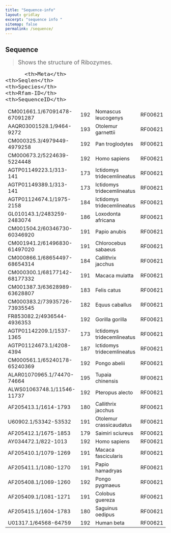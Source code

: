 ```yaml
---
title: "Sequence-info"
layout: gridlay
excerpt: "sequence info "
sitemap: false
permalink: /sequence/
---
```


## Sequence

> <font size=4>Shows the structure of Ribozymes.<font><br>

<html>
<head>
	<meta http-equiv="Content-type" content="text/html; charset=utf-8">
	<meta name="viewport" content="width=device-width,initial-scale=1,user-scalable=no">
	<title>Ribozyme structure - export</title>
	<link rel="stylesheet" type="text/css" href="https://cdn.datatables.net/1.12.1/css/jquery.dataTables.min.css">
	<link rel="stylesheet" type="text/css" href="https://cdn.datatables.net/buttons/2.2.3/css/buttons.dataTables.min.css">
  <!--<link rel="stylesheet" type="text/css" href="https://cdnjs.cloudflare.com/ajax/libs/uikit/3.0.2/css/uikit.min.css">-->
  <!--<link rel="stylesheet" type="text/css" href="file:///E:/jekyll/DataTables-master/media/css/dataTables.uikit.css">-->
</head>
    <style>
		th {
        background-color: #0874c4;
        background-color: #0874c4;
        background-color: #0874c4;
        color: rgba(255,255,255,0.9);
		    cursor: pointer;
        }
	</style>
    <script type="text/javascript"  src="https://code.jquery.com/jquery-3.5.1.js"></script>
	<script type="text/javascript"  src="https://cdn.datatables.net/1.12.1/js/jquery.dataTables.min.js"></script>
	<script type="text/javascript"  src="https://cdn.datatables.net/buttons/2.2.3/js/dataTables.buttons.min.js"></script>
	<script type="text/javascript"  src="https://cdnjs.cloudflare.com/ajax/libs/jszip/3.1.3/jszip.min.js"></script>
	<script type="text/javascript"  src="https://cdnjs.cloudflare.com/ajax/libs/pdfmake/0.1.53/pdfmake.min.js"></script>
	<script type="text/javascript"  src="https://cdnjs.cloudflare.com/ajax/libs/pdfmake/0.1.53/vfs_fonts.js"></script>
	<script type="text/javascript"  src="https://cdn.datatables.net/buttons/2.2.3/js/buttons.html5.min.js"></script>
	<script type="text/javascript"  src="https://cdn.datatables.net/buttons/2.2.3/js/buttons.print.min.js"></script>
    

<script type="text/javascript">
		$(document).ready(function() {
			$.noConflict();
			$('#mytable').DataTable( {
				dom: 'Bfrtip', 
                scrollY: "650px",
                scrollCollapse: true,
                
				buttons: [
					'copy', 'csv', 'excel', 'print'
				]
				
			} );
		} );
   </script>
<body>
    <div>
	  <table id="mytable" class="display" cellspacing="0" width="100%" >
        <thead>
           <tr>

          <th>Meta</th>
    <th>Seqlen</th>
    <th>Species</th>
    <th>Rfam-ID</th>
    <th>SequenceID</th>
  </tr>
        </thead>
         <tr>
    <td>CM001661.1/67091478-67091287</td>
    <td>192</td>
    <td>Nomascus leucogenys</td>
    <td>RF00621</td>
    <td>GCATAGTGTTACCATCAACAACCTTAACTTTATTTTTCTTATTCAATACCTAGGTAGGTAGATGCTAGATTCTGGAAATAAAATATGAGTCTCAAGTTGTCCTTGTCCTCTCTCCTAGTCAAATTCTGATTCTAGTTGGCAAGATTCTGAAATCAAGGCATATAATCAGCAATAAGTGATGATAGAAGGGTA</td>
  </tr>
  <tr>
    <td>AAQR03001528.1/9464-9272</td>
    <td>193</td>
    <td>Otolemur garnettii</td>
    <td>RF00621</td>
    <td>GCATAGTATTACCATCAGCAACACACCTTACCTTCGTTTTTTTCATTCAGTACATAGGTGGTAGATGCTAGACTGCAGGAATGAATAAAACATGAGTCTCAGGTGGTCTCTGTCCCTTCTTTCATCCTAATTCTAAATTTAGTTGGTAACATTTTGAAAGTACTGCATATAATCAGTATAAGTGATGATCGAA</td>
  </tr>
  <tr>
    <td>CM000325.3/4979449-4979258</td>
    <td>192</td>
    <td>Pan troglodytes</td>
    <td>RF00621</td>
    <td>GCATAGTGTTACCATCAACAACCTTAACTTCATTTTTCTTATTCAATACCTAGGTAGGTAGATGCTAGATTCTGGAAATAAAATATGAGTCTCAAGTGGTCCTTGTCCTCTCTCCCAGTCGAATTCTGAATCTAGTTGGCAAGATTCTGAAATCAAGGCATATAATCAGTAATAAGTGATGATTGAAGGGTA</td>
  </tr>
  <tr>
    <td>CM000673.2/5224639-5224448</td>
    <td>192</td>
    <td>Homo sapiens</td>
    <td>RF00621</td>
    <td>GCATAGTGTTACCATCAACCACCTTAACTTCATTTTTCTTATTCAATACCTAGGTAGGTAGATGCTAGATTCTGGAAATAAAATATGAGTCTCAAGTGGTCCTTGTCCTCTCTCCCAGTCAAATTCTGAATCTAGTTGGCAAGATTCTGAAATCAAGGCATATAATCAGTAATAAGTGATGATAGAAGGGTA</td>
  </tr>
  <tr>
    <td>AGTP01149223.1/313-141</td>
    <td>173</td>
    <td>Ictidomys tridecemlineatus</td>
    <td>RF00621</td>
    <td>CAGTGTTGTTATGAGCAACACATTCTAGCTTTATTTTCTTATTCAGTGTTCACTTTGATATATGCTACTTTCTGGAAGGATGGGTTTCAAGTGGTCCCTCTCCTCTATCCCAATTCTGAATCTAGAGGACAAGTAGAAAACAATGCATATAATAAGTGATAACTGTGGAAGTA</td>
  </tr>
  <tr>
    <td>AGTP01149389.1/313-141</td>
    <td>173</td>
    <td>Ictidomys tridecemlineatus</td>
    <td>RF00621</td>
    <td>CAGTGTTGTTATGAGCAACACATTCTAGCTTTATTTTCTTATTCAGTGTTCACTTTGATATATGCTACTTTCTGGAAGGATGGGTTTCAAGTGGTCCCTCTCCTCTATCCCAATTCTGAATCTAGAGGACAAGTAGAAAACAATGCATATAATAAGTGATAACTGTGGAAGTA</td>
  </tr>
  <tr>
    <td>AGTP01124674.1/1975-2158</td>
    <td>184</td>
    <td>Ictidomys tridecemlineatus</td>
    <td>RF00621</td>
    <td>CAATGTTGCTACGAGCAACACATTCTACCTTCATTTCCTTATTTAGTATCCACTTCAGTATATAGTACATTCTAGAAGGATGAGTTTTAAGTGGTCCTTGTCCTCTTCTCCACCTCAATTCTGAATCTAGCTGGCAAGCAGAAAGTAATCCATATAAAAAGTGATAACTAATTGTAGAAGAATT</td>
  </tr>
  <tr>
    <td>GL010143.1/2483259-2483074</td>
    <td>186</td>
    <td>Loxodonta africana</td>
    <td>RF00621</td>
    <td>GCATAGTGTTGCCATCAGTAACACACCTTAACTTCATTTCCATATTAAATAGCCACTTCTATGGATGCTAGATTCTAAAAATAAAGATATGAATTTTGGGTGGTCCCTGCCACTCACCCCAGTTCTAAGTCTAGTTAGCAAGCATCTGAAGTAATGCATGTGGCAACTGATAAGTGATTACAAAAG</td>
  </tr>
  <tr>
    <td>CM001504.2/60346730-60346920</td>
    <td>191</td>
    <td>Papio anubis</td>
    <td>RF00621</td>
    <td>GCACAGTGTTACCATCAACAACCTTAACTTCATTTTCTTATTCAATGCCTAGGTAGGTAGATGCTAGATTCTGGGAATAAAATATGAGTCTCAGGTGGTCCTTGTCCTCTCTCCTAGTCGAATTCTGAATCTAGTTGACAAGATTCTGAAATCAAGGTGTATAATCAGTAATACGTGATGATAGAAGGGTA</td>
  </tr>
  <tr>
    <td>CM001941.2/61496830-61497020</td>
    <td>191</td>
    <td>Chlorocebus sabaeus</td>
    <td>RF00621</td>
    <td>GCATAGTGTTACCATCAACAACCTTAACTTTATTTTCTTATTCAATACCTAGGTAGGTAGATGCTAGATTCTGGAAATAAAATATGAGTCTCAGGTGGTCCTTGTCCTCTCTCCTAGTCGAATTCTGAATCTAGTTGGCAAGATTCTGAAATCAAGGTGTATAATCAGTAATACGTGATGATAGAAGGGTA</td>
  </tr>
  <tr>
    <td>CM000866.1/68654497-68654314</td>
    <td>184</td>
    <td>Callithrix jacchus</td>
    <td>RF00621</td>
    <td>GCATAGTGTTACTATCAACAACCTTTACTTCATTTACTTGTTCAATAGCCAGGTAGGTAGATGCTAGATTCTAGAAATAAAATATGAGTCTCAAGTGGCCCTTGTCCCCTCTTCTACTCAAATTCTGAATCTAGTTGGCAAGATTCTGAAATCAAGGCATATAGTCGGTGATGATAGAAGGGTG</td>
  </tr>
  <tr>
    <td>CM000300.1/68177142-68177332</td>
    <td>191</td>
    <td>Macaca mulatta</td>
    <td>RF00621</td>
    <td>GCACAGTGTTACCATCAACAACCTTAACTTCATTTTCTTATTCAATGCCTAGGTAGGTAGATGCTAGATTCTGGAAATAAAATATGAGTCTCAGGTGGTCCTTGTCCTCTCTTCTAGTCGAATTCTGAATCTAGTTGACAAGATTCTGAAATCAAGGTGTATAATCAGTAATACGTGATGATAGAAGGGTA</td>
  </tr>
  <tr>
    <td>CM001387.3/63628989-63628807</td>
    <td>183</td>
    <td>Felis catus</td>
    <td>RF00621</td>
    <td>GTATAGTGTTACCATCAGCAACACGCCCTGATTTCATTTCCTGGTCAATAGCCATTTATATGGATCCTAGATTCTGGAAATCAAATGACTTTGAAGTGGTCCTTGTCCTTTCCCACATTCCCATTCTGAATATAGCTATGAAGACTCTGAAAGTATTGCAACCAACAAGTAAATTAATCAATT</td>
  </tr>
  <tr>
    <td>CM000383.2/73935726-73935545</td>
    <td>182</td>
    <td>Equus caballus</td>
    <td>RF00621</td>
    <td>GCATAGTGTTACCATGAGCAACACATCCTAATTTCACTTTCTCATTCAACAGCCACTTGAGTGGATTCTAGATTCTGAAAATACGATATGAATTTCAAGCGGTGCTTGTCTCCTCCTGCACCCCAATTCTGAATCTAGTTAGGAAGATCTGAAAGTAATGTATCTAACAAGCCACTATAAGG</td>
  </tr>
  <tr>
    <td>FR853082.2/4936544-4936353</td>
    <td>192</td>
    <td>Gorilla gorilla</td>
    <td>RF00621</td>
    <td>GCATAGTGTTACCATCAACAACCTTAACTTCATTTTTCTTATTCAATACCTAGGTAGGTAGATGCTAGATTCTGGAAATAAAATATGAGTCTCAAGTGGTCCTTGTCCTCTCTCCCAGTCAAATTCTGAATCTAGTTGGCAAGATTCTGAAATCAAGGCATATAATCAGTAATCAGTGATGATAGAAGGGTA</td>
  </tr>
  <tr>
    <td>AGTP01142209.1/1537-1365</td>
    <td>173</td>
    <td>Ictidomys tridecemlineatus</td>
    <td>RF00621</td>
    <td>TATCAGTGTTGCCATGAGCAACATCTAGTTCATTTTGTTATTCAGTGTTCACTTTGATATATGCTACTTTCTGGAAGGATGGGTTTTAAGTGGTTCCTCTCCTCTATCCCAATTCTGAATCTAGCTGGCAAGTAGAAAACAATGCATATAATAAGTGATAACTGTGGAAGTAT</td>
  </tr>
  <tr>
    <td>AGTP01124673.1/4208-4394</td>
    <td>187</td>
    <td>Ictidomys tridecemlineatus</td>
    <td>RF00621</td>
    <td>TATCAGTGTTGCCATGAGCAACACATTCTAGCTTCATTTCCTTATTTAGTATGCACTTCAGTATATAGTACATTCTAGAAGGATAAGTTTTAAGTGGTCCTTGTCCTCTTCTCCACCTCAATTCTGAATCTAGCTGCCAAGCAGAAAGTAATGCATATAATAAGTGATAACTAATTGTGGAAGAATT</td>
  </tr>
  <tr>
    <td>CM000561.1/65240178-65240369</td>
    <td>192</td>
    <td>Pongo abelii</td>
    <td>RF00621</td>
    <td>GCATAGTGTTACCATCAACAACCTTAACTTTATTTTTCTTATTCAATACCTAGGTAGGTAGATGCTAGATTTTGGAAATAAAATATGAGTCTCAAGTGGTCCTTGTCCTCTCTCCCAGTCGAATTCTGAATCTAGTTGGCAAGATTCTGAAATCAAGGCATATAATCAGTAATAAGTGATGATAGAAGGGTA</td>
  </tr>
  <tr>
    <td>ALAR01070965.1/74470-74664</td>
    <td>195</td>
    <td>Tupaia chinensis</td>
    <td>RF00621</td>
    <td>TGTTGTTATTACCTTCAGCAACACATCCTAACTTCATATTTTTATTTAATAACCACTTAGGTAGTTGCTAGATTCTGGAAATAAAATATGAGCCCCAAGTAGTCCCCAACTCCTCCCTTACCCCCAATTCTGAATGTAGCTGGCAAGATTTTGAATATAATGCACATAATAAGTGACAGTAATTATAAAATGGTG</td>
  </tr>
  <tr>
    <td>ALWS01063748.1/11546-11737</td>
    <td>192</td>
    <td>Pteropus alecto</td>
    <td>RF00621</td>
    <td>GAATAGTGTTACCATCAGCCTCACATCCTAATTTTATTTCCTCATTCAATAGCCACTTATGTGGATGCTAGATTCTGGAGATAATATATGAACTTGGAGTGATTCTTGTTTCCTCCTGTACCCCAATTCTGTATCTAGTTAGGAAGATTCTGAAAGTAAGGCACCTAACAGACTATAAATGAGTGAGTGCAA</td>
  </tr>
  <tr>
    <td>AF205413.1/1614-1793</td>
    <td>180</td>
    <td>Callithrix jacchus</td>
    <td>RF00621</td>
    <td>GCAUAGUGUUACUAUCAACAACCUUUACUUCAUUUACUUGUUCAAUAGCCAGGUAGGUAGAUGCUAGAUUCUAGAAAUAAAAUAUGAGUCUCAAGUGGCCCUUGUCCCCUCUUCUACUCAAAUUCUGAAUCUAGUUGGCAAGAUUCUGAAAUCAAGGCAUAUAGUCGGUGAUGAUAGAAG</td>
  </tr>
  <tr>
    <td>U60902.1/53342-53532</td>
    <td>191</td>
    <td>Otolemur crassicaudatus</td>
    <td>RF00621</td>
    <td>GCAUAGUAUUACCAUCAGCAACACACCUUACCUUCGUUUUUUUCAUUCAGUACAUAGGUGGUAGAUGCUAGACUGCAGGAAUGAAUAAAACAUGAGUCUCAGGUGGUCUCUGUCCCUUGUUUCAUCCUAAUUCUAAUUUAGUUGGUAACAUUUUGAAAGUACUGCAUAUAUCAGUAUAAGUGAUGAUCGAA</td>
  </tr>
  <tr>
    <td>AF205412.1/1675-1853</td>
    <td>179</td>
    <td>Saimiri sciureus</td>
    <td>RF00621</td>
    <td>GCAUCCUGUUACCAUCAACAACCUUAACUUCAUUUACUUAUUCAAUAGCUGGGUAGGUAGAUGCUAGAGUCUACAAAAUAAAAUGAGUCUCAAGUGGUCCUUGUCCCCUCUCCUACUCAAAUUCUGAAUCUAGUUGACAAAAUUCUGAAAUCAAGGCAUAUAGUCAGUGAUGAUAGAAG</td>
  </tr>
  <tr>
    <td>AY034472.1/822-1013</td>
    <td>192</td>
    <td>Homo sapiens</td>
    <td>RF00621</td>
    <td>GCAUAGUGUUACCAUCAACCACCUUAACUUCAUUUUUCUUAUUCAAUACCUAGGUAGGUAGAUGCUAGAUUCUGGAAAUAAAAUAUGAGUCUCAAGUGGUCCUUGUCCUCUCUCCCAAUCAAAUUCUGAAUCUAGUUGGCAAGAUUCUGAAAUCAAGGCAUAUAAUCAGUAAUAAGUGAUGAUAGAAGGGUA</td>
  </tr>
  <tr>
    <td>AF205410.1/1079-1269</td>
    <td>191</td>
    <td>Macaca fascicularis</td>
    <td>RF00621</td>
    <td>GCACAGUGUUACCAUCAACAACCUUAACUUCAUUUUCUUAUUCAAUGCCUAGGUAGGUAGAUGCUAGAUUCUGGAAAUAAAAUAUGAGUCUCAGGUGGUCCUUGUCCUCUCUCCUAGUCGAAUUCUGAAUCUAGUUGACAAGAUUCUGAAAUCAAGGUGUAUAAUCAGUAAUACGUGAUGAUAGAAGGGUA</td>
  </tr>
  <tr>
    <td>AF205411.1/1080-1270</td>
    <td>191</td>
    <td>Papio hamadryas</td>
    <td>RF00621</td>
    <td>GCACAGUGUUACCAUCAACAACCUUAACUUCAUUUUCUUAUUCAAUGCCUAGGUAGGUAGAUGCUAGAUUCUGGGAAUAAAAUAUGAGUCUCAGGUGGUCCUUGUCCUCUCUCCUAGUCGAAUUCUGAAUCUAGUUGACAAGAUUCUGAAAUCAAGGUGUAUAAUCAGUAAUACGUGAUGAUAGAAGGGUA</td>
  </tr>
  <tr>
    <td>AF205408.1/1069-1260</td>
    <td>192</td>
    <td>Pongo pygmaeus</td>
    <td>RF00621</td>
    <td>GCAUAGUGUUACCAUCAACAACCUUAACUUUAUUUUUCUUAUUCAAUACCUAGGUAGGUAGAUGCUAGAUUUUGGAAAUAAAAUAUGAGUCUCAAGUGGUCCUUGUCCUCUCUCCCAGUCGAAUUCUGAAUCUAGUUGGCAAGAUUCUGAAAUCAAGGCAUAUAAUCAGUAAUAAGUGAUGAUAGAAGGGUA</td>
  </tr>
  <tr>
    <td>AF205409.1/1081-1271</td>
    <td>191</td>
    <td>Colobus guereza</td>
    <td>RF00621</td>
    <td>GCAUAGUGUUACCAUCAACAACCUUAACUUCAUUUUCUUAUUCAAUACCUAGGUAGGUAGAUGCUAGAUUCUGGAAAUAAAAUAUAAGUCUCAGGUGGACCUUGUCCUCUCUCCUAGUCGAAUUCUGAAUCUAGUUGGCAAGAUUCUGAAAUCAAGGCGUAUAAUCAGUAAUACGUGAUGAUAGAAGGGUA</td>
  </tr>
  <tr>
    <td>AF205415.1/1604-1783</td>
    <td>180</td>
    <td>Saguinus oedipus</td>
    <td>RF00621</td>
    <td>GCAUAGUGUUACCAUCAACAACCUUAACUUCAUUUACUUAUUCAAUGGCCAGGUAGGUAGAUGCUAGAUUCUAGAAAUAAAAUACAAGUUUCAAGUGGCCCUUGUCCCCUCUCCUACUCAAAUUCUGAAUCUAGUUGGCAAGUUUCCGAAAUCAAGGCAUAUAGUCAGUGAUGAUAGAAG</td>
  </tr>
  <tr>
    <td>U01317.1/64568-64759</td>
    <td>192</td>
    <td>Human beta</td>
    <td>RF00621</td>
    <td>GCAUAGUGUUACCAUCAACCACCUUAACUUCAUUUUUCUUAUUCAAUACCUAGGUAGGUAGAUGCUAGAUUCUGGAAAUAAAAUAUGAGUCUCAAGUGGUCCUUGUCCUCUCUCCCAGUCAAAUUCUGAAUCUAGUUGGCAAGAUUCUGAAAUCAAGGCAUAUAAUCAGUAAUAAGUGAUGAUAGAAGGGUA</td>
  </tr>
        </table>
    </div>
</body>
</html>
<br><br>
